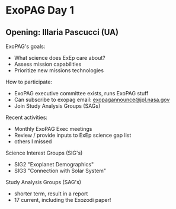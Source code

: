 # ExoPAG Day 1

## Opening: Illaria Pascucci (UA)
ExoPAG's goals:
- What science does ExEp care about?
- Assess mission capabilities
- Prioritize new missions technologies

How to participate:
- ExoPAG executive committee exists, runs ExoPAG stuff
- Can subscribe to exopag email: exopagannounce@jpl.nasa.gov
- Join Study Analysis Groups (SAGs)

Recent activities:
- Monthly ExoPAG Exec meetings
- Review / provide inputs to ExEp science gap list
- others I missed

Science Interest Groups (SIG's)
- SIG2 "Exoplanet Demographics"
- SIG3 "Connection with Solar System"

Study Analysis Groups (SAG's)
- shorter term, result in a report
- 17 current, including the Exozodi paper!

## 
